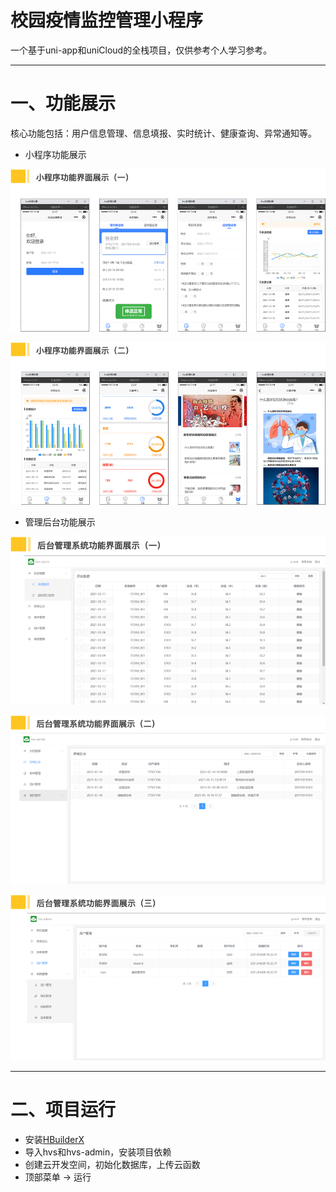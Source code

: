 # 校园疫情监控管理小程序

一个基于uni-app和uniCloud的全栈项目，仅供参考个人学习参考。

---

# 一、功能展示
核心功能包括：用户信息管理、信息填报、实时统计、健康查询、异常通知等。

- 小程序功能展示

![img.png](.doc/img.png)

![img.png](.doc/img_1.png)

- 管理后台功能展示

![img.png](.doc/img_2.png)

![img.png](.doc/img_3.png)

![img.png](.doc/img_4.png)

---

# 二、项目运行

- 安装[HBuilderX](https://www.dcloud.io/hbuilderx.html)
- 导入hvs和hvs-admin，安装项目依赖
- 创建云开发空间，初始化数据库，上传云函数
- 顶部菜单 -> 运行

